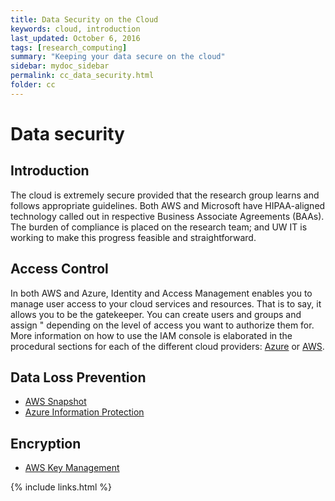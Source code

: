 ```yaml
---
title: Data Security on the Cloud
keywords: cloud, introduction
last_updated: October 6, 2016
tags: [research_computing]
summary: "Keeping your data secure on the cloud"
sidebar: mydoc_sidebar
permalink: cc_data_security.html
folder: cc
---
```


# Data security

## Introduction

The cloud is extremely secure provided that the research group learns and follows appropriate guidelines. Both AWS and Microsoft have HIPAA-aligned 
technology called out in respective Business Associate Agreements (BAAs). The burden of compliance is placed on the research team; and UW IT is 
working to make this progress feasible and straightforward.

## Access Control

In both AWS and Azure, Identity and Access Management enables you to manage user access to your cloud services and resources. That is to say, it allows 
you to be the gatekeeper. You can create users and groups and assign " depending on the level of access you want to authorize them for. More information 
on how to use the IAM console is elaborated in the procedural sections for each of the different cloud providers: 
[Azure](/azure_portal.html) or [AWS](/aws_console.html).

## Data Loss Prevention

- [AWS Snapshot](http://docs.aws.amazon.com/storagegateway/latest/userguide/WorkingWithSnapshots.html)
- [Azure Information Protection](https://www.microsoft.com/en-us/cloud-platform/azure-information-protection) 

## Encryption 

- [AWS Key Management](https://aws.amazon.com/kms/)

{% include links.html %}
